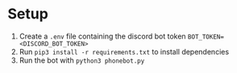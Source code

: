 # Setup
1. Create a `.env` file containing the discord bot token
   `BOT_TOKEN=<DISCORD_BOT_TOKEN>`
2. Run `pip3 install -r requirements.txt` to install dependencies
3. Run the bot with `python3 phonebot.py`

